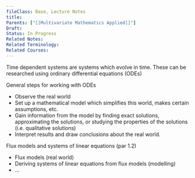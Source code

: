 ```yaml
---
fileClass: Base, Lecture Notes
title: 
Parents: ["[[Multivariate Mathematics Applied]]"]
Draft: 
Status: In Progress
Related Notes: 
Related Terminology: 
Related Courses: 
---
```


Time dependent systems are systems which evolve in time. These can be researched using ordinary differential equations (ODEs)

General steps for working with ODEs
- Observe the real world
- Set up a mathematical model which simplifies this world, makes certain assumptions, etc.
- Gain information from the model by finding exact solutions, approximating the solutions, or studying the properties of the solutions (i.e. qualitative solutions)
- Interpret results and draw conclusions about the real world. 

Flux models and systems of linear equations (par 1.2)
- Flux models (real world)
- Deriving systems of linear equations from flux models (modelling)
- ...

